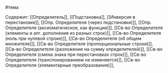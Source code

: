 #тема

Содержит:
[[Определитель]], 
[[Подстановка]],
[[Инверсия в перестановке]],
[[Опр. Определителя (через подстановки)]],
[[Опр. Определителя (аксиоматическое, как функции)]],
[[Св-во Определителя (элементы и алг. дополнения из разных строк)]],
[[Св-во Определителя (ноль при нулевой строке)]],
[[Св-во Определителя (об общем множителе)]],
[[Св-во Определителя (пропорциональные строки)]],
[[Св-во Определителя (разложение на сумму определителей)]],
[[Св-во Определителя (смена знака при перестановках строк)]],
[[Св-во Определителя (транспонированием не изменяется)]],
[[Св-во Определителя (элементарные преобразования)]],
